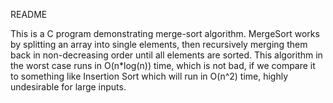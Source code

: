 README

This is a C program demonstrating merge-sort algorithm. MergeSort works by splitting 
an array into single elements, then recursively merging them back in non-decreasing
order until all elements are sorted. This algorithm in the worst case runs in
O(n*log(n)) time, which is not bad, if we compare it to something like Insertion Sort 
which will run in O(n^2) time, highly undesirable for large inputs.





 

